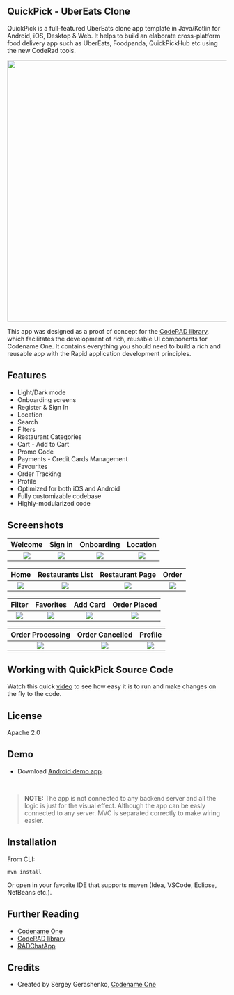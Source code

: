 ## QuickPick - UberEats Clone

QuickPick is a full-featured UberEats clone app template in Java/Kotlin for Android, iOS, Desktop & Web. It helps to build an elaborate cross-platform food delivery app such as UberEats, Foodpanda, QuickPickHub etc using the new CodeRad tools.

<img src="https://sergeycodenameone.github.io/uber-eats-clone-banner.jpg" width="600"></img>

This app was designed as a proof of concept for the [CodeRAD library](https://github.com/shannah/CodeRAD), which facilitates the development of rich, reusable UI components for Codename One.  It contains everything you should need to build a rich and reusable app with the Rapid application development principles.

## Features

- Light/Dark mode
- Onboarding screens
- Register & Sign In
- Location
- Search
- Filters
- Restaurant Categories
- Cart - Add to Cart
- Promo Code
- Payments - Credit Cards Management
- Favourites
- Order Tracking
- Profile
- Optimized for both iOS and Android
- Fully customizable codebase
- Highly-modularized code

## Screenshots

Welcome               |  Sign in               | Onboarding               |  Location
:-------------------------:|:-------------------------:|:-------------------------:|:-------------------------:
![](https://www.codenameone.com/wp-content/uploads/2021/08/QuickPickHub-1-Welcome.png?raw=true)|![](https://www.codenameone.com/wp-content/uploads/2021/08/QuickPickHub-2-Sign-In.png?raw=true)|![](https://www.codenameone.com/wp-content/uploads/2021/08/QuickPickHub-3-Onboarding.png?raw=true)|![](https://www.codenameone.com/wp-content/uploads/2021/08/QuickPickHub-4-Location.png?raw=true)|

Home               |  Restaurants List               | Restaurant Page             |  Order
:-------------------------:|:-------------------------:|:-------------------------:|:-------------------------:
![](https://www.codenameone.com/wp-content/uploads/2021/08/QuickPickHub-8-Home.png?raw=true)|![](https://www.codenameone.com/wp-content/uploads/2021/08/QuickPickHub-9-Restaurants.png?raw=true)|![](https://www.codenameone.com/wp-content/uploads/2021/08/QuickPickHub-10-Restaurant.png?raw=true)|![](https://www.codenameone.com/wp-content/uploads/2021/08/QuickPickHub-11-Product.png?raw=true)|


Filter              |   Favorites               |  Add Card               | Order Placed      
:-------------------------:|:-------------------------:|:-------------------------:|:-------------------------:
![](https://www.codenameone.com/wp-content/uploads/2021/08/QuickPickHub-12-Filter.png?raw=true)|![](https://www.codenameone.com/wp-content/uploads/2021/08/QuickPickHub-7-Favorite.png?raw=true)|![](https://www.codenameone.com/wp-content/uploads/2021/08/QuickPickHub-5-Add-Card.png?raw=true)|![](https://www.codenameone.com/wp-content/uploads/2021/08/QuickPickHub-15-Order-Success.png?raw=true)|


|  Order Processing       |   Order Cancelled          |  Profile           
:-------------------------:|:-------------------------:|:-------------------------:
![](https://www.codenameone.com/wp-content/uploads/2021/08/QuickPickHub-13-Order-Progress.png?raw=true)|![](https://www.codenameone.com/wp-content/uploads/2021/08/QuickPickHub-14-Order-Cancel.png?raw=true)|![](https://www.codenameone.com/wp-content/uploads/2021/08/QuickPickHub-6-Profile.png?raw=true)|


## Working with QuickPick Source Code

Watch this quick [video](https://youtu.be/BzySM_NpcEI) to see how easy it is to run and make changes on the fly to the code.

## License

Apache 2.0

## Demo

* Download [Android demo app](https://github.com/sergeyCodenameOne/UberEatsClone/releases/download/v1.0/QuickPick.apk).

<br>

> **NOTE:**  The app is not connected to any backend server and all the logic is just for the visual effect. Although the app can be easly connected to any server. MVC is separated correctly to make wiring easier.


## Installation

From CLI:

```
mvn install
```

Or open in your favorite IDE that supports maven (Idea, VSCode, Eclipse, NetBeans etc.).

## Further Reading

- [Codename One](https://www.codenameone.com/)
- [CodeRAD library](https://github.com/shannah/CodeRAD)
- [RADChatApp](https://github.com/shannah/RADChatApp)

## Credits

- Created by Sergey Gerashenko, [Codename One](https://www.codenameone.com)
